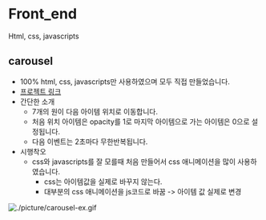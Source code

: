 # Front_end
Html, css, javascripts

## carousel
- 100% html, css, javascripts만 사용하였으며 모두 직접 만들었습니다.
- [프로젝트 링크](./inan_carousel)
- 간단한 소개
  - 7개의 원이 다음 아이템 위치로 이동합니다.
  - 처음 위치 아이템은 opacity를 1로 마지막 아이템으로 가는 아이템은 0으로 설정됩니다.
  - 다음 이벤트는 2초마다 무한반복됩니다.
- 시행착오
  - css와 javascripts를 잘 모를때 처음 만들어서 css 애니메이션을 많이 사용하였습니다.
    - css는 아이템값을 실제로 바꾸지 않는다.
    - 대부분의 css 애니메이션을 js코드로 바꿈 -> 아이템 값 실제로 변경  


![./picture/carousel-ex.gif](./picture/carousel-ex.gif)
